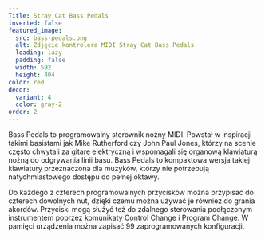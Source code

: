 ```yaml
---
Title: Stray Cat Bass Pedals
inverted: false
featured_image:
  src: bass-pedals.png
  alt: Zdjęcie kontrolera MIDI Stray Cat Bass Pedals
  loading: lazy
  padding: false
  width: 592
  height: 404
color: red
decor:
  variant: 4
  color: gray-2
order: 2
---
```


Bass Pedals to programowalny sterownik nożny MIDI. Powstał w inspiracji takimi basistami jak Mike Rutherford czy John Paul Jones, którzy na scenie często chwytali za gitarę elektryczną i wspomagali się organową klawiaturą nożną do odgrywania linii basu. Bass Pedals to kompaktowa wersja takiej klawiatury przeznaczona dla muzyków, którzy nie potrzebują natychmiastowego dostępu do pełnej oktawy.

Do każdego z czterech programowalnych przycisków można przypisać do czterech dowolnych nut, dzięki czemu można używać je również do grania akordów. Przyciski mogą służyć też do zdalnego sterowania podłączonym instrumentem poprzez komunikaty Control Change i Program Change. W pamięci urządzenia można zapisać 99 zaprogramowanych konfiguracji.
